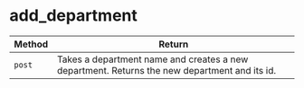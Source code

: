 # add_department
| **Method** | **Return** | 
| ----------- | ----------- |
| `post` | Takes a department name and creates a new department. Returns the new department and its id. |
